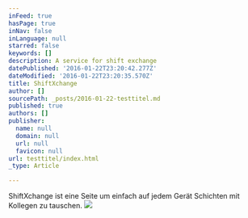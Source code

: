 ```yaml
---
inFeed: true
hasPage: true
inNav: false
inLanguage: null
starred: false
keywords: []
description: A service for shift exchange
datePublished: '2016-01-22T23:20:42.277Z'
dateModified: '2016-01-22T23:20:35.570Z'
title: ShiftXchange
author: []
sourcePath: _posts/2016-01-22-testtitel.md
published: true
authors: []
publisher:
  name: null
  domain: null
  url: null
  favicon: null
url: testtitel/index.html
_type: Article

---
```

ShiftXchange ist eine Seite um einfach auf jedem Gerät Schichten mit Kollegen zu tauschen.
![](https://s3-us-west-2.amazonaws.com/the-grid-img/p/76c2c3b852ca58475bdfc8211e8a8891d7cee981.png)